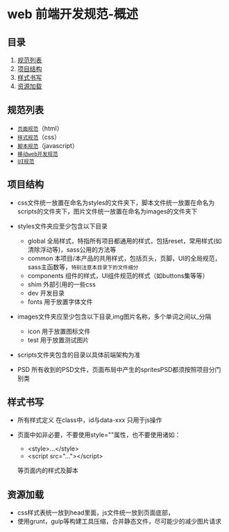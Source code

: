web 前端开发规范-概述
=====================


## <a name='TOC'>目录</a>

  1. [规范列表](#list)
  1. [项目结构](#folder)
  1. [样式书写](#class)
  1. [资源加载](#load)



## <a name='list'>规范列表</a>

  + [`页面规范`](./html.md)（html）
  + [`样式规范`](./css.md)（css）
  + [`脚本规范`](./javascript.md)（javascript）
  + [`移动web开发规范`](./mobile.md)
  + [`UI规范`](./ui.md)



## <a name='folder'>项目结构</a>

- css文件统一放置在命名为styles的文件夹下，脚本文件统一放置在命名为scripts的文件夹下，图片文件统一放置在命名为images的文件夹下
- styles文件夹应至少包含以下目录
  + global      全局样式，特指所有项目都通用的样式，包括reset，常用样式(如清除浮动等)，sass公用的方法等
  + common      本项目/本产品的共用样式，包括页头，页脚，UI的全局规范，sass主函数等，`特别注意本目录下的文件细分`
  + components  组件的样式，UI组件规范的样式（如buttons集等等）
  + shim        外部引用的一些css
  + dev         开发目录
  + fonts       用于放置字体文件

- images文件夹应至少包含以下目录,img图片名称，多个单词之间以_分隔
  + icon   用于放置图标文件
  + test   用于放置测试图片

- scripts文件夹包含的目录以具体前端架构为准

- PSD 所有收到的PSD文件，页面布局中产生的spritesPSD都须按照项目分门别类




## <a name='class'>样式书写</a>

- 所有样式定义 在class中，id与data-xxx 只用于js操作
- 页面中如非必要，不要使用style=""属性，也不要使用诸如：
    + \<style\>…\</style\>
    + \<script src="…"\>\</script\>

  等页面内的样式及脚本


## <a name='load'>资源加载</a>

- css样式表统一放到head里面，js文件统一放到页面底部，
- 使用grunt，gulp等构建工具压缩，合并静态文件，尽可能少的减少图片请求



